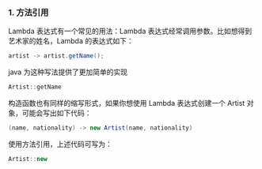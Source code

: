 ### 1. 方法引用

Lambda 表达式有一个常见的用法：Lambda 表达式经常调用参数。比如想得到艺术家的姓名，Lambda 的表达式如下：

```java
artist -> artist.getName();
```

java 为这种写法提供了更加简单的实现

```java
Artist::getName
```

构造函数也有同样的缩写形式，如果你想使用 Lambda 表达式创建一个 Artist 对象，可能会写出如下代码：

```java
(name, nationality) -> new Artist(name, nationality)
```

使用方法引用，上述代码可写为：

```java
Artist::new
```


